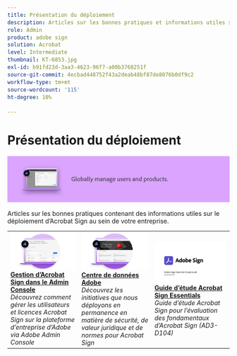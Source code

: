 ```yaml
---
title: Présentation du déploiement
description: Articles sur les bonnes pratiques et informations utiles sur le déploiement d’Acrobat Sign
role: Admin
product: adobe sign
solution: Acrobat
level: Intermediate
thumbnail: KT-6853.jpg
exl-id: b91fd23d-3aa3-4623-96f7-a00b3768251f
source-git-commit: 4ecbad448752f43a2deab48bf87de8076b0df9c2
workflow-type: tm+mt
source-wordcount: '115'
ht-degree: 10%

---
```


# Présentation du déploiement

![Image de déploiement Sign](assets/Hero-Deploy.png)

Articles sur les bonnes pratiques contenant des informations utiles sur le déploiement d’Acrobat Sign au sein de votre entreprise.

<table style="table-layout:fixed">
<tr>
  <td>
    <a href="https://helpx.adobe.com/fr/enterprise/using/adobe-sign-for-enterprise.html" target="_blank">
      <img alt="Admin Console" src="assets/Deploy_Admin.png" />
    </a>
    <div>
    <a href="https://helpx.adobe.com/enterprise/using/adobe-sign-for-enterprise.html" target="_blank"><strong>Gestion d’Acrobat Sign dans le Admin Console</strong></a>
    </div>
    <em>Découvrez comment gérer les utilisateurs et licences Acrobat Sign sur la plateforme d’entreprise d’Adobe via Adobe Admin Console</em>
    <br>
  </td>
  <td>
    <a href="https://www.adobe.com/trust/document-cloud-security.html" target="_blank">
      <img alt="Centre de données Adobe" src="assets/Deploy_Trust.png" />
    </a>
    <div>
    <a href="https://www.adobe.com/trust/document-cloud-security.html" target="_blank"><strong>Centre de données Adobe</strong></a>
    </div>
    <em>Découvrez les initiatives que nous déployons en permanence en matière de sécurité, de valeur juridique et de normes pour Acrobat Sign</em>
    <br>
  </td>
  <td>
    <a href="assets/SignStudyGuide.pdf">
      <img alt="Guide d’étude Acrobat Sign Essentials" src="assets/SignStudyGuide.png" />
    </a>
    <div>
    <a href="assets/SignStudyGuide.pdf"><strong>Guide d’étude Acrobat Sign Essentials</strong></a>
    </div>
    <em>Guide d’étude Acrobat Sign pour l’évaluation des fondamentaux d’Acrobat Sign (AD3-D104)</em>
    <br>
  </td>
</tr>
</table>
